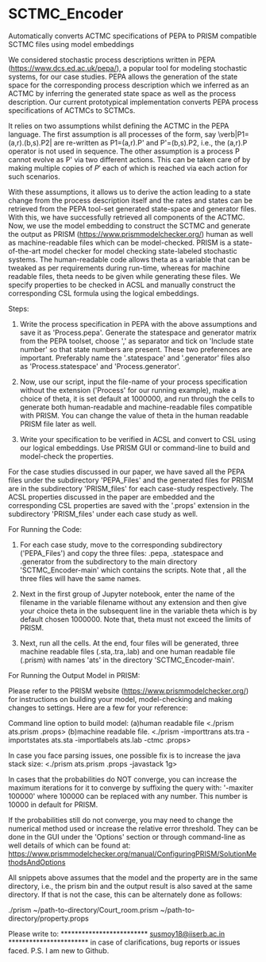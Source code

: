 # SCTMC_Encoder
Automatically converts ACTMC specifications of PEPA to PRISM compatible SCTMC files using model embeddings


We considered stochastic process descriptions written in PEPA (https://www.dcs.ed.ac.uk/pepa/), a popular tool for modeling stochastic systems, for our case studies. PEPA allows the generation of the state space for the corresponding process description which we inferred as an ACTMC by inferring the generated state space as well as the process description. Our current prototypical implementation converts PEPA process specifications of ACTMCs to SCTMCs.
  
  It relies on two assumptions whilst defining the ACTMC in the PEPA language. The first assumption is all processes of the form, say \verb|P1=(a,r).(b,s).P2| are re-written as P1=(a,r).P' and P'=(b,s).P2, i.e., the (a,r).P operator is not used in sequence. The other assumption is a process P cannot evolve as P' via two different actions. This can be taken care of by making multiple copies of $P'$ each of which is reached via each action for such scenarios. 
  
  With these assumptions, it allows us to derive the action leading to a state change from the process description itself and the rates and states can be retrieved from the PEPA tool-set generated state-space and generator files. With this, we have successfully retrieved all components of the ACTMC. Now, we use the model embedding to construct the SCTMC and generate the output as PRISM (https://www.prismmodelchecker.org/) human as well as machine-readable files which can be model-checked. PRISM is a state-of-the-art model checker for model checking state-labeled stochastic systems. The human-readable code allows theta as a variable that can be tweaked as per requirements during run-time, whereas for machine readable files, theta needs to be given while generating these files. We specify properties to be checked in ACSL and manually construct the corresponding CSL formula using the logical embeddings.
  
  Steps:
  
  1. Write the process specification in PEPA with the above assumptions and save it as 'Process.pepa'. Generate the statespace and generator matrix from the PEPA toolset, choose ',' as separator and tick on 'Include state number' so that state numbers are present. These two preferences are important. Preferably name the '.statespace' and '.generator' files also as 'Process.statespace' and 'Process.generator'.
  
  2. Now, use our script, input the file-name of your process specification without the extension ('Process' for our running example), make a choice of theta, it is set default at 1000000, and run through the cells to generate both human-readable and machine-readable files compatible with PRISM. You can change the value of theta in the human readable PRISM file later as well.
  
  3. Write your specification to be verified in ACSL and convert to CSL using our logical embeddings. Use PRISM GUI or command-line to build and model-check the properties. 
  
  For the case studies discussed in our paper, we have saved all the PEPA files under the subdirectory 'PEPA_Files' and the generated files for PRISM are
 in the subdirectory 'PRISM_files' for each case-study respectively. The ACSL properties discussed in the paper are embedded and the corresponding CSL
 properties are saved with the '.props' extension in the subdirectory 'PRISM_files' under each case study as well.

For Running the Code:

1. For each case study, move to the corresponding subdirectory ('PEPA_Files') and copy the three files: .pepa, .statespace and .generator from the
   subdirectory to the main directory 'SCTMC_Encoder-main' which contains the scripts. Note that , all the three files will have the same names.

2. Next in the first group of Jupyter notebook, enter the name of the filename in the variable filename without any extension and then give your choice
   theta in the subsequent line in the variable theta which is by default chosen 1000000. Note that, theta must not exceed the limits of PRISM.

3. Next, run all the cells. At the end, four files will be generated, three machine readable files (.sta,.tra,.lab) and one human readable file (.prism)
   with names 'ats<filename>' in the directory 'SCTMC_Encoder-main'.

For Running the Output Model in PRISM:

Please refer to the PRISM website (https://www.prismmodelchecker.org/) for instructions on building your model, model-checking and making changes to settings. 
Here are a few for your reference:

Command line option to build model: 
(a)human readable file <./prism ats<filename>.prism .props>
(b)machine readable file.  <./prism -importtrans ats.tra -importstates ats<filename>.sta -importlabels ats.lab -ctmc .props>

In case you face parsing issues, one possible fix is to increase the java stack size: <./prism ats<filename>.prism .props -javastack 1g>

In cases that the probabilities do NOT converge, you can increase the maximum iterations for it to converge by suffixing the query with:
 '-maxiter 100000' where 100000 can be replaced with any number. This number is 10000 in default for PRISM.

If the probabilities still do not converge, you may need to change the numerical method used or increase the relative error threshold. 
They can be done in the GUI under the 'Options' section or through command-line as well details of which can be found at: 
https://www.prismmodelchecker.org/manual/ConfiguringPRISM/SolutionMethodsAndOptions

All snippets above assumes that the model and the property are in the same directory, i.e., the prism bin and the output result is
 also saved at the same directory. If that is not the case, this can be alternately done as follows:

./prism ~/path-to-directory/Court_room.prism ~/path-to-directory/property.props
	
Please write to:
************************* <susmoy18@iiserb.ac.in>  *********************** 
in case of clarifications, bug reports or issues faced. 
P.S. I am new to Github.
  
  
